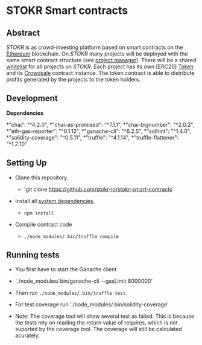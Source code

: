 # STOKR Smart contracts

## Abstract


*STOKR* is as crowd-investing platform based on smart contracts on the
[Ethereum] blockchain.
On *STOKR* many projects will be deployed with the same smart contract
structure (see [project manager](#manager)).
There will be a shared [whitelist](#whitelist) for all projects on *STOKR*.
Each project has its own [ERC20] [Token](#token) and its
[Crowdsale](#crowdsale) contract instance.
The token contract is able to distribute profits generated by the projects
to the token holders.

[STOKR]: https://stokr.io
[Ethereum]: https://www.ethereum.org

## Development

**Dependencies**

*"chai": "^4.2.0",
*"chai-as-promised": "^7.1.1",
*"chai-bignumber": "^2.0.2",
*"eth-gas-reporter": "^0.1.12",
*"ganache-cli": "^6.2.5",
*"solhint": "^1.4.0",
*"solidity-coverage": "^0.5.11",
*"truffle": "^4.1.14",
*"truffle-flattener": "^1.2.10"

## Setting Up

* Clone this repository.

  * 'git clone https://github.com/stokr-io/stokr-smart-contracts'

* Install all [system dependencies](#development).

  * `npm install`

* Compile contract code

  * `./node_modules/.bin/truffle compile`

## Running tests

  * You first have to start the Ganache client
  *  `./node_modules/.bin/ganache-cli --gasLimit 8000000'

  * Then run `./node_modules/.bin/truffle test`

  * For test coverage run './node_modules/.bin/solidity-coverage'

  * Note: The coverage tool will show several test as failed. This is because the
    tests rely on reading the return value of requires, which is not suported by the coverage tool.
    The coverage will still be calculated acurately.
